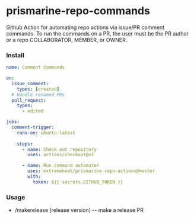 # prismarine-repo-commands

Github Action for automating repo actions via issue/PR comment commands. To run the commands on a PR, the user must be the PR author or a repo COLLABORATOR, MEMBER, or OWNER.

### Install
```yaml
name: Comment Commands

on:
  issue_comment:
    types: [created]
  # Handle renamed PRs
  pull_request:
    types:
      - edited

jobs:
  comment-trigger:
    runs-on: ubuntu-latest
    
    steps:
      - name: Check out repository
        uses: actions/checkout@v2

      - name: Run command automater
        uses: extremeheat/prismarine-repo-actions@master
        with:
          token: ${{ secrets.GITHUB_TOKEN }}
```

### Usage
* /makerelease [release version] -- make a release PR
<!-- * /fixlint -- run `standard --fix` on the current PR, then push the update to the PR -->

